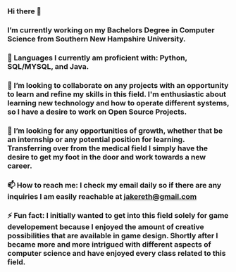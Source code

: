 ### Hi there 👋

###  I’m currently working on my Bachelors Degree in Computer Science from Southern New Hampshire University. 

### 🌱 Languages I currently am proficient with: Python, SQL/MYSQL, and Java. 

### 👯 I’m looking to collaborate on any projects with an opportunity to learn and refine my skills in this field. I'm enthusiastic about learning new technology and how to operate different systems, so I have a desire to work on Open Source Projects. 

### 🤔 I’m looking for any opportunities of growth, whether that be an internship or any potential position for learning. Transferring over from the medical field I simply have the desire to get my foot in the door and work towards a new career. 

### 📫 How to reach me: I check my email daily so if there are any inquiries I am easily reachable at jakereth@gmail.com

### ⚡ Fun fact: I initially wanted to get into this field solely for game developement because I enjoyed the amount of creative possibilities that are available in game design. Shortly after I became more and more intrigued with different aspects of computer science and have enjoyed every class related to this field. 

